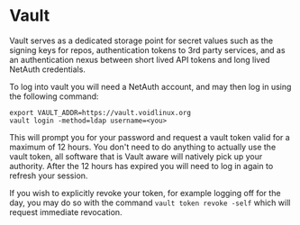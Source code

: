 # Vault

Vault serves as a dedicated storage point for secret values such as
the signing keys for repos, authentication tokens to 3rd party
services, and as an authentication nexus between short lived API
tokens and long lived NetAuth credentials.

To log into vault you will need a NetAuth account, and may then log in
using the following command:

```
export VAULT_ADDR=https://vault.voidlinux.org
vault login -method=ldap username=<you>
```

This will prompt you for your password and request a vault token valid
for a maximum of 12 hours.  You don't need to do anything to actually
use the vault token, all software that is Vault aware will natively
pick up your authority.  After the 12 hours has expired you will need
to log in again to refresh your session.

If you wish to explicitly revoke your token, for example logging off
for the day, you may do so with the command `vault token revoke -self`
which will request immediate revocation.
